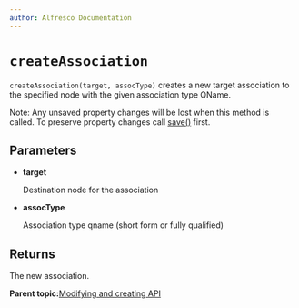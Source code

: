 ```yaml
---
author: Alfresco Documentation
---
```


# `createAssociation`

`createAssociation(target, assocType)` creates a new target association to the specified node with the given association type QName.

Note: Any unsaved property changes will be lost when this method is called. To preserve property changes call [save\(\)](API-JS-node-save.md) first.

## Parameters

-   **target**

    Destination node for the association

-   **assocType**

    Association type qname \(short form or fully qualified\)


## Returns

The new association.

**Parent topic:**[Modifying and creating API](../references/API-JS-ModifyCreate.md)

